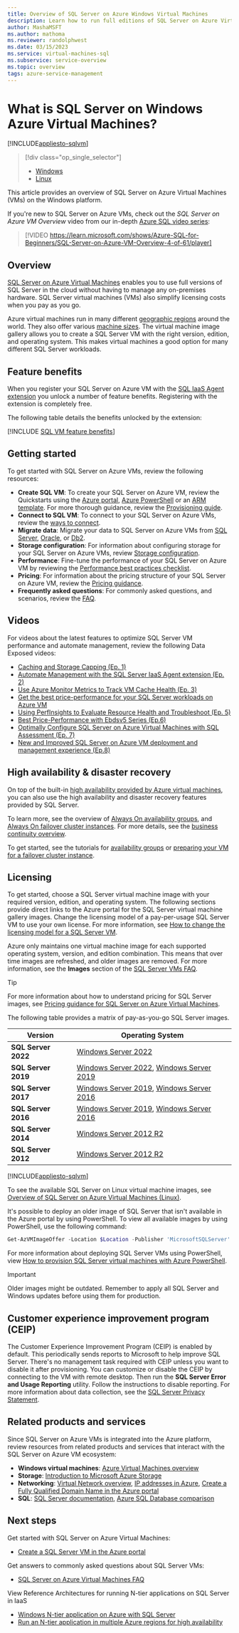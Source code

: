 ```yaml
---
title: Overview of SQL Server on Azure Windows Virtual Machines
description: Learn how to run full editions of SQL Server on Azure Virtual Machines in the cloud without having to manage any on-premises hardware.
author: MashaMSFT
ms.author: mathoma
ms.reviewer: randolphwest
ms.date: 03/15/2023
ms.service: virtual-machines-sql
ms.subservice: service-overview
ms.topic: overview
tags: azure-service-management
---
```

# What is SQL Server on Windows Azure Virtual Machines?

[!INCLUDE[appliesto-sqlvm](../../includes/appliesto-sqlvm.md)]

> [!div class="op_single_selector"]
> - [Windows](sql-server-on-azure-vm-iaas-what-is-overview.md)
> - [Linux](../linux/sql-server-on-linux-vm-what-is-iaas-overview.md)

This article provides an overview of SQL Server on Azure Virtual Machines (VMs) on the Windows platform.

If you're new to SQL Server on Azure VMs, check out the *SQL Server on Azure VM Overview* video from our in-depth [Azure SQL video series](/shows/Azure-SQL-for-Beginners?WT.mc_id=azuresql4beg_azuresql-ch9-niner):

> [!VIDEO https://learn.microsoft.com/shows/Azure-SQL-for-Beginners/SQL-Server-on-Azure-VM-Overview-4-of-61/player]

## Overview

[SQL Server on Azure Virtual Machines](https://azure.microsoft.com/services/virtual-machines/sql-server/) enables you to use full versions of SQL Server in the cloud without having to manage any on-premises hardware. SQL Server virtual machines (VMs) also simplify licensing costs when you pay as you go.

Azure virtual machines run in many different [geographic regions](https://azure.microsoft.com/regions/) around the world. They also offer various [machine sizes](/azure/virtual-machines/sizes). The virtual machine image gallery allows you to create a SQL Server VM with the right version, edition, and operating system. This makes virtual machines a good option for many different SQL Server workloads.

## Feature benefits

When you register your SQL Server on Azure VM with the [SQL IaaS Agent extension](sql-server-iaas-agent-extension-automate-management.md) you unlock a number of feature benefits. Registering with the extension is completely free.

The following table details the benefits unlocked by the extension:

[!INCLUDE [SQL VM feature benefits](../../includes/sql-vm-feature-benefits.md)]

## Getting started

To get started with SQL Server on Azure VMs, review the following resources:

- **Create SQL VM**: To create your SQL Server on Azure VM, review the Quickstarts using the [Azure portal](sql-vm-create-portal-quickstart.md), [Azure PowerShell](sql-vm-create-powershell-quickstart.md) or an [ARM template](create-sql-vm-resource-manager-template.md). For more thorough guidance, review the [Provisioning guide](create-sql-vm-portal.md).
- **Connect to SQL VM**: To connect to your SQL Server on Azure VMs, review the [ways to connect](ways-to-connect-to-sql.md).
- **Migrate data**: Migrate your data to SQL Server on Azure VMs from [SQL Server](../../migration-guides/virtual-machines/sql-server-to-sql-on-azure-vm-migration-overview.md), [Oracle](../../migration-guides/virtual-machines/oracle-to-sql-on-azure-vm-guide.md), or [Db2](../../migration-guides/virtual-machines/db2-to-sql-on-azure-vm-guide.md).
- **Storage configuration**: For information about configuring storage for your SQL Server on Azure VMs, review [Storage configuration](storage-configuration.md).
- **Performance**: Fine-tune the performance of your SQL Server on Azure VM by reviewing the [Performance best practices checklist](performance-guidelines-best-practices-checklist.md).
- **Pricing**: For information about the pricing structure of your SQL Server on Azure VM, review the [Pricing guidance](pricing-guidance.md).
- **Frequently asked questions**: For commonly asked questions, and scenarios, review the [FAQ](frequently-asked-questions-faq.yml).

## Videos

For videos about the latest features to optimize SQL Server VM performance and automate management, review the following Data Exposed videos:

- [Caching and Storage Capping (Ep. 1)](/shows/data-exposed/azure-sql-vm-caching-and-storage-capping-ep-1-data-exposed)
- [Automate Management with the SQL Server IaaS Agent extension (Ep. 2)](/shows/data-exposed/azure-sql-vm-automate-management-with-the-sql-server-iaas-agent-extension-ep-2)
- [Use Azure Monitor Metrics to Track VM Cache Health (Ep. 3)](/shows/data-exposed/azure-sql-vm-use-azure-monitor-metrics-to-track-vm-cache-health-ep-3)
- [Get the best price-performance for your SQL Server workloads on Azure VM](/shows/data-exposed/azure-sql-vm-get-the-best-price-performance-for-your-sql-server-workloads-on-azure-vm)
- [Using PerfInsights to Evaluate Resource Health and Troubleshoot (Ep. 5)](/shows/data-exposed/azure-sql-vm-using-perfinsights-to-evaluate-resource-health-and-troubleshoot-ep-5)
- [Best Price-Performance with Ebdsv5 Series (Ep.6)](/shows/data-exposed/azure-sql-vm-best-price-performance-with-ebdsv5-series)
- [Optimally Configure SQL Server on Azure Virtual Machines with SQL Assessment (Ep. 7)](/shows/data-exposed/optimally-configure-sql-server-on-azure-virtual-machines-with-sql-assessment)
- [New and Improved SQL Server on Azure VM deployment and management experience (Ep.8)](/shows/data-exposed/new-and-improved-sql-on-azure-vm-deployment-and-management-experience)

## High availability & disaster recovery

On top of the built-in [high availability provided by Azure virtual machines](/azure/virtual-machines/availability), you can also use the high availability and disaster recovery features provided by SQL Server.

To learn more, see the overview of [Always On availability groups](availability-group-overview.md), and [Always On failover cluster instances](failover-cluster-instance-overview.md). For more details, see the [business continuity overview](business-continuity-high-availability-disaster-recovery-hadr-overview.md).

To get started, see the tutorials for [availability groups](availability-group-manually-configure-prerequisites-tutorial-multi-subnet.md) or [preparing your VM for a failover cluster instance](failover-cluster-instance-prepare-vm.md).

## Licensing

To get started, choose a SQL Server virtual machine image with your required version, edition, and operating system. The following sections provide direct links to the Azure portal for the SQL Server virtual machine gallery images. Change the licensing model of a pay-per-usage SQL Server VM to use your own license. For more information, see [How to change the licensing model for a SQL Server VM](licensing-model-azure-hybrid-benefit-ahb-change.md).

Azure only maintains one virtual machine image for each supported operating system, version, and edition combination. This means that over time images are refreshed, and older images are removed. For more information, see the **Images** section of the [SQL Server VMs FAQ](./frequently-asked-questions-faq.yml).

> [!TIP]  
> For more information about how to understand pricing for SQL Server images, see [Pricing guidance for SQL Server on Azure Virtual Machines](pricing-guidance.md).

The following table provides a matrix of pay-as-you-go SQL Server images.

| Version | Operating System | 
| --- | --- | 
| **SQL Server 2022** | [Windows Server 2022](https://portal.azure.com/#create/microsoftsqlserver.sql2022-ws2022enterprise-gen2) | 
| **SQL Server 2019** | [Windows Server 2022](https://portal.azure.com/#create/microsoftsqlserver.sql2019-ws2022enterprise-gen2), [Windows Server 2019](https://portal.azure.com/#create/microsoftsqlserver.sql2019-ws2019enterprise-ARM) | 
| **SQL Server 2017** | [Windows Server 2019](https://portal.azure.com/#create/microsoftsqlserver.sql2017-ws2019enterprise-ARM), [Windows Server 2016](https://portal.azure.com/#create/Microsoft.SQLServer2017EnterpriseWindowsServer2016-ARM)|
| **SQL Server 2016** | [Windows Server 2019](https://portal.azure.com/#create/microsoftsqlserver.sql2016sp3-ws2019enterprise), [Windows Server 2016](https://portal.azure.com/#create/Microsoft.SQLServer2016SP2EnterpriseWindowsServer2016-ARM)|
| **SQL Server 2014** | [Windows Server 2012 R2](https://portal.azure.com/#create/microsoftsqlserver.sql2014sp3-ws2012r2enterprise-ARM)| 
| **SQL Server 2012** | [Windows Server 2012 R2](https://portal.azure.com/#create/Microsoft.SQLServer2012SP4EnterpriseWindowsServer2012R2-ARM)| 

[!INCLUDE[appliesto-sqlvm](../../includes/virtual-machines-2008-end-of-support.md)]

To see the available SQL Server on Linux virtual machine images, see [Overview of SQL Server on Azure Virtual Machines (Linux)](../linux/sql-server-on-linux-vm-what-is-iaas-overview.md).

It's possible to deploy an older image of SQL Server that isn't available in the Azure portal by using PowerShell. To view all available images by using PowerShell, use the following command:

  ```powershell
  Get-AzVMImageOffer -Location $Location -Publisher 'MicrosoftSQLServer'
  ```

For more information about deploying SQL Server VMs using PowerShell, view [How to provision SQL Server virtual machines with Azure PowerShell](create-sql-vm-powershell.md).

> [!IMPORTANT]  
> Older images might be outdated. Remember to apply all SQL Server and Windows updates before using them for production.

## Customer experience improvement program (CEIP)

The Customer Experience Improvement Program (CEIP) is enabled by default. This periodically sends reports to Microsoft to help improve SQL Server. There's no management task required with CEIP unless you want to disable it after provisioning. You can customize or disable the CEIP by connecting to the VM with remote desktop. Then run the **SQL Server Error and Usage Reporting** utility. Follow the instructions to disable reporting. For more information about data collection, see the [SQL Server Privacy Statement](/sql/sql-server/sql-server-privacy).

## Related products and services

Since SQL Server on Azure VMs is integrated into the Azure platform, review resources from related products and services that interact with the SQL Server on Azure VM ecosystem:

- **Windows virtual machines**: [Azure Virtual Machines overview](/azure/virtual-machines/windows/overview)
- **Storage**: [Introduction to Microsoft Azure Storage](/azure/storage/common/storage-introduction)
- **Networking**: [Virtual Network overview](/azure/virtual-network/virtual-networks-overview), [IP addresses in Azure](/azure/virtual-network/ip-services/public-ip-addresses), [Create a Fully Qualified Domain Name in the Azure portal](/azure/virtual-machines/create-fqdn)
- **SQL**: [SQL Server documentation](/sql/index), [Azure SQL Database comparison](../../azure-sql-iaas-vs-paas-what-is-overview.md)

## Next steps

Get started with SQL Server on Azure Virtual Machines:

- [Create a SQL Server VM in the Azure portal](sql-vm-create-portal-quickstart.md)

Get answers to commonly asked questions about SQL Server VMs:

- [SQL Server on Azure Virtual Machines FAQ](frequently-asked-questions-faq.yml)

View Reference Architectures for running N-tier applications on SQL Server in IaaS

- [Windows N-tier application on Azure with SQL Server](/azure/architecture/reference-architectures/n-tier/n-tier-sql-server)
- [Run an N-tier application in multiple Azure regions for high availability](/azure/architecture/reference-architectures/n-tier/multi-region-sql-server)

